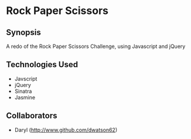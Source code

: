 Rock Paper Scissors
=======================

## Synopsis

A redo of the Rock Paper Scissors Challenge, using Javascript and jQuery

## Technologies Used

- Javscript
- jQuery
- Sinatra
- Jasmine

## Collaborators

- Daryl (http://www.github.com/dwatson62)
